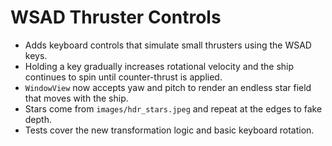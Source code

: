 # WSAD Thruster Controls

- Adds keyboard controls that simulate small thrusters using the WSAD keys.
- Holding a key gradually increases rotational velocity and the ship continues
  to spin until counter-thrust is applied.
- `WindowView` now accepts yaw and pitch to render an endless star field that
  moves with the ship.
- Stars come from `images/hdr_stars.jpeg` and repeat at the edges to fake depth.
- Tests cover the new transformation logic and basic keyboard rotation.
